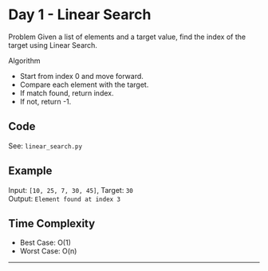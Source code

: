 # Day 1 - Linear Search 

Problem
Given a list of elements and a target value, find the index of the target using Linear Search.

Algorithm
- Start from index 0 and move forward.
- Compare each element with the target.
- If match found, return index.
- If not, return -1.

## Code
See: `linear_search.py`

##  Example
Input: `[10, 25, 7, 30, 45]`, Target: `30`  
Output: `Element found at index 3`

##  Time Complexity
- Best Case: O(1)
- Worst Case: O(n)

---
